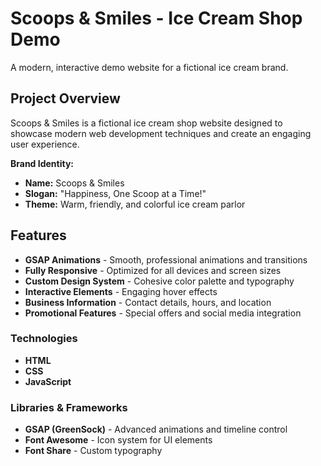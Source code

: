 # Scoops & Smiles - Ice Cream Shop Demo

A modern, interactive demo website for a fictional ice cream brand.

## Project Overview

Scoops & Smiles is a fictional ice cream shop website designed to showcase modern web development techniques and create an engaging user experience.

**Brand Identity:**

* **Name:** Scoops & Smiles
* **Slogan:** "Happiness, One Scoop at a Time!"
* **Theme:** Warm, friendly, and colorful ice cream parlor

## Features

* **GSAP Animations** - Smooth, professional animations and transitions
* **Fully Responsive** - Optimized for all devices and screen sizes
* **Custom Design System** - Cohesive color palette and typography
* **Interactive Elements** - Engaging hover effects
* **Business Information** - Contact details, hours, and location
* **Promotional Features** - Special offers and social media integration

### Technologies

* **HTML** 
* **CSS** 
* **JavaScript**

### Libraries & Frameworks

* **GSAP (GreenSock)** - Advanced animations and timeline control
* **Font Awesome** - Icon system for UI elements
* **Font Share** - Custom typography 
